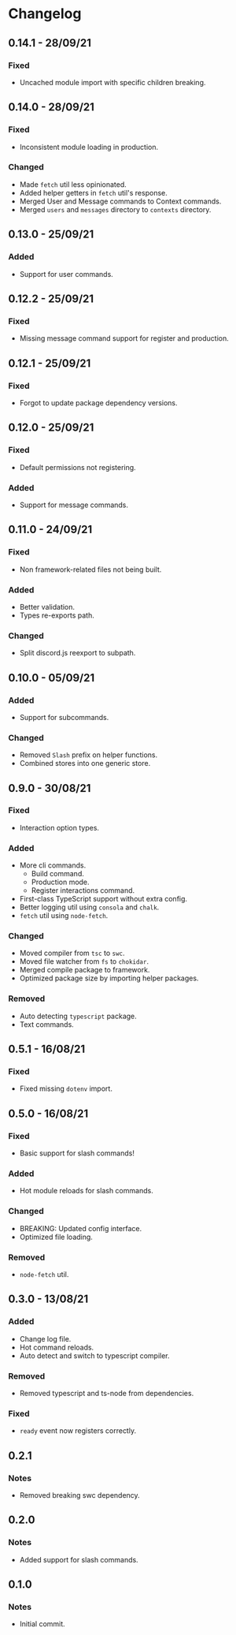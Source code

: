 # Changelog

## 0.14.1 - 28/09/21

### Fixed

- Uncached module import with specific children breaking.

## 0.14.0 - 28/09/21

### Fixed

- Inconsistent module loading in production.

### Changed

- Made `fetch` util less opinionated.
- Added helper getters in `fetch` util's response.
- Merged User and Message commands to Context commands.
- Merged `users` and `messages` directory to `contexts` directory.

## 0.13.0 - 25/09/21

### Added

- Support for user commands.

## 0.12.2 - 25/09/21

### Fixed

- Missing message command support for register and production.

## 0.12.1 - 25/09/21

### Fixed

- Forgot to update package dependency versions.

## 0.12.0 - 25/09/21

### Fixed

- Default permissions not registering.

### Added

- Support for message commands.

## 0.11.0 - 24/09/21

### Fixed

- Non framework-related files not being built.

### Added

- Better validation.
- Types re-exports path.

### Changed

- Split discord.js reexport to subpath.

## 0.10.0 - 05/09/21

### Added

- Support for subcommands.

### Changed

- Removed `Slash` prefix on helper functions.
- Combined stores into one generic store.

## 0.9.0 - 30/08/21

### Fixed

- Interaction option types.

### Added

- More cli commands.
  - Build command.
  - Production mode.
  - Register interactions command.
- First-class TypeScript support without extra config.
- Better logging util using `consola` and `chalk`.
- `fetch` util using `node-fetch`.

### Changed

- Moved compiler from `tsc` to `swc`.
- Moved file watcher from `fs` to `chokidar`.
- Merged compile package to framework.
- Optimized package size by importing helper packages.

### Removed

- Auto detecting `typescript` package.
- Text commands.

## 0.5.1 - 16/08/21

### Fixed

- Fixed missing `dotenv` import.

## 0.5.0 - 16/08/21

### Fixed

- Basic support for slash commands!

### Added

- Hot module reloads for slash commands.

### Changed

- BREAKING: Updated config interface.
- Optimized file loading.

### Removed

- `node-fetch` util.

## 0.3.0 - 13/08/21

### Added

- Change log file.
- Hot command reloads.
- Auto detect and switch to typescript compiler.

### Removed

- Removed typescript and ts-node from dependencies.

### Fixed

- `ready` event now registers correctly.

## 0.2.1

### Notes

- Removed breaking swc dependency.

## 0.2.0

### Notes

- Added support for slash commands.

## 0.1.0

### Notes

- Initial commit.
